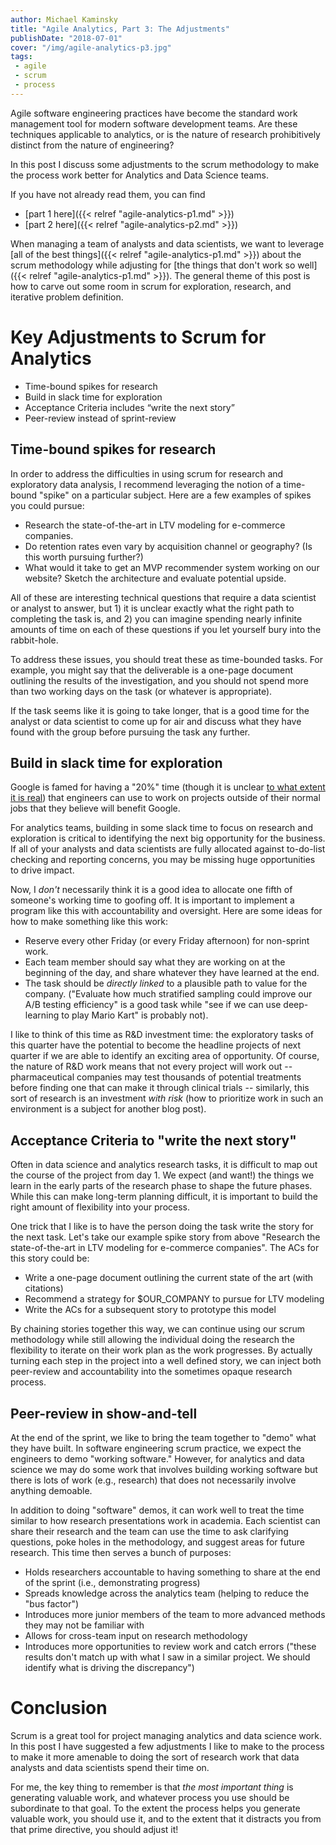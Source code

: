 ```yaml
---
author: Michael Kaminsky
title: "Agile Analytics, Part 3: The Adjustments"
publishDate: "2018-07-01"
cover: "/img/agile-analytics-p3.jpg"
tags: 
 - agile
 - scrum
 - process
---
```



Agile software engineering practices have become the standard work management tool for modern software development teams. Are these techniques applicable to analytics, or is the nature of research prohibitively distinct from the nature of engineering?

In this post I discuss some adjustments to the scrum methodology to make the process work better for Analytics and Data Science teams.

<!--more-->

If you have not already read them, you can find

* [part 1 here]({{< relref "agile-analytics-p1.md" >}})
* [part 2 here]({{< relref "agile-analytics-p2.md" >}})

When managing a team of analysts and data scientists, we want to leverage [all of the best things]({{< relref "agile-analytics-p1.md" >}}) about the scrum methodology while adjusting for [the things that don't work so well]({{< relref "agile-analytics-p1.md" >}}). The general theme of this post is how to carve out some room in scrum for exploration, research, and iterative problem definition.

# Key Adjustments to Scrum for Analytics

  * Time-bound spikes for research
  * Build in slack time for exploration
  * Acceptance Criteria includes “write the next story” 
  * Peer-review instead of sprint-review


## Time-bound spikes for research

In order to address the difficulties in using scrum for research and exploratory data analysis, I recommend leveraging the notion of a time-bound "spike" on a particular subject. Here are a few examples of spikes you could pursue:

* Research the state-of-the-art in LTV modeling for e-commerce companies. 
* Do retention rates even vary by acquisition channel or geography? (Is this worth pursuing further?)   
* What would it take to get an MVP  recommender system working on our website? Sketch the architecture and evaluate potential upside.

All of these are interesting technical questions that require a data scientist or analyst to answer, but 1) it is unclear exactly what the right path to completing the task is, and 2) you can imagine spending nearly infinite amounts of time on each of these questions if you let yourself bury into the rabbit-hole.
 
To address these issues, you should treat these as time-bounded tasks. For example, you might say that the deliverable is a one-page document outlining the results of the investigation, and you should not spend more than two working days on the task (or whatever is appropriate). 

If the task seems like it is going to take longer, that is a good time for the analyst or data scientist to come up for air and discuss what they have found with the group before pursuing the task any further. 

## Build in slack time for exploration

Google is famed for having a "20%" time (though it is unclear [to what extent it is real](http://www.businessinsider.com/google-20-percent-time-policy-2015-4)) that engineers can use to work on projects outside of their normal jobs that they believe will benefit Google. 

For analytics teams, building in some slack time to focus on research and exploration is critical to identifying the next big opportunity for the business. If all of your analysts and data scientists are fully allocated against to-do-list checking and reporting concerns, you may be missing huge opportunities to drive impact.

Now, I *don't* necessarily think it is a good idea to allocate one fifth of someone's working time to goofing off. It is important to implement a program like this with accountability and oversight. Here are some ideas for how to make something like this work:

* Reserve every other Friday (or every Friday afternoon) for non-sprint work.
* Each team member should say what they are working on at the beginning of the day, and share whatever they have learned at the end.
* The task should be *directly linked* to a plausible path to value for the company. ("Evaluate how much stratified sampling could improve our A/B testing efficiency" is a good task while "see if we can use deep-learning to play Mario Kart" is probably not).

I like to think of this time as R&D investment time: the exploratory tasks of this quarter have the potential to become the headline projects of next quarter if we are able to identify an exciting area of opportunity. Of course, the nature of R&D work means that not every project will work out -- pharmaceutical companies may test thousands of potential treatments before finding one that can make it through clinical trials -- similarly, this sort of research is an investment *with risk* (how to prioritize work in such an environment is a subject for another blog post).

## Acceptance Criteria to "write the next story"

Often in data science and analytics research tasks, it is difficult to map out the course of the project from day 1. We expect (and want!) the things we learn in the early parts of the research phase to shape the future phases. While this can make long-term planning difficult, it is important to build the right amount of flexibility into your process. 

One trick that I like is to have the person doing the task write the story for the next task. Let's take our example spike story from above "Research the state-of-the-art in LTV modeling for e-commerce companies". The ACs for this story could be:

* Write a one-page document outlining the current state of the art (with citations) 
* Recommend a strategy for $OUR_COMPANY to pursue for LTV modeling
* Write the ACs for a subsequent story to prototype this model

By chaining stories together this way, we can continue using our scrum methodology while still allowing the individual doing the research the flexibility to iterate on their work plan as the work progresses. By actually turning each step in the project into a well defined story, we can inject both peer-review and accountability into the sometimes opaque research process.

## Peer-review in show-and-tell

At the end of the sprint, we like to bring the team together to "demo" what they have built. In software engineering scrum practice, we expect the engineers to demo "working software." However, for analytics and data science we may do some work that involves building working software but there is lots of work (e.g., research) that does not necessarily involve anything demoable.

In addition to doing "software" demos, it can work well to treat the time similar to how research presentations work in academia. Each scientist can share their research and the team can use the time to ask clarifying questions, poke holes in the methodology, and suggest areas for future research. This time then serves a bunch of purposes:

* Holds researchers accountable to having something to share at the end of the sprint (i.e., demonstrating progress)
* Spreads knowledge across the analytics team (helping to reduce the "bus factor")
* Introduces more junior members of the team to more advanced methods they may not be familiar with 
* Allows for cross-team input on research methodology
* Introduces more opportunities to review work and catch errors ("these results don't match up with what I saw in a similar project. We should identify what is driving the discrepancy") 

# Conclusion

Scrum is a great tool for project managing analytics and data science work. In this post I have suggested a few adjustments I like to make to the process to make it more amenable to doing the sort of research work that data analysts and data scientists spend their time on.  

For me, the key thing to remember is that _the most important thing_ is generating valuable work, and whatever process you use should be subordinate to that goal. To the extent the process helps you generate valuable work, you should use it, and to the extent that it distracts you from that prime directive, you should adjust it!
